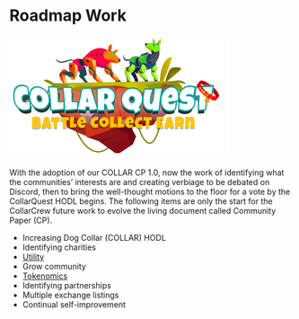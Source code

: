 # Roadmap Work

![CollarQuest a Metaverse Play2Earn Ecosystem](../../.gitbook/assets/CollarQuest-SM.png)

With the adoption of our COLLAR CP 1.0, now the work of identifying what the communities’ interests are and creating verbiage to be debated on Discord, then to bring the well-thought motions to the floor for a vote by the CollarQuest HODL begins. The following items are only the start for the CollarCrew future work to evolve the living document called Community Paper (CP).‌

* Increasing Dog Collar (COLLAR) HODL
* Identifying charities
* [Utility](../../collarquest/collarquest/)
* Grow community
* [Tokenomics](../../collarquest/collarquest/collarquest-tokenomics.md)
* Identifying partnerships
* Multiple exchange listings
* Continual self-improvement

